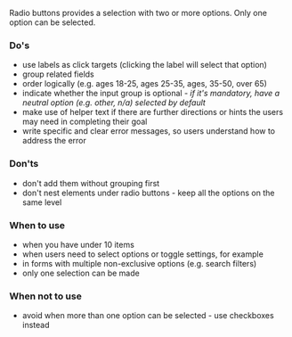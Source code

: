 Radio buttons provides a selection with two or more options. Only one option can be selected.

### Do's

- use labels as click targets (clicking the label will select that option)
- group related fields
- order logically (e.g. ages 18-25, ages 25-35, ages, 35-50, over 65)
- indicate whether the input group is optional - _if it's mandatory, have a neutral option (e.g. other, n/a) selected by default_
- make use of helper text if there are further directions or hints the users may need in completing their goal
- write specific and clear error messages, so users understand how to address the error

### Don'ts

- don't add them without grouping first
- don't nest elements under radio buttons - keep all the options on the same level

### When to use

- when you have under 10 items
- when users need to select options or toggle settings, for example
- in forms with multiple non-exclusive options (e.g. search filters)
- only one selection can be made

### When not to use

- avoid when more than one option can be selected - use checkboxes instead
